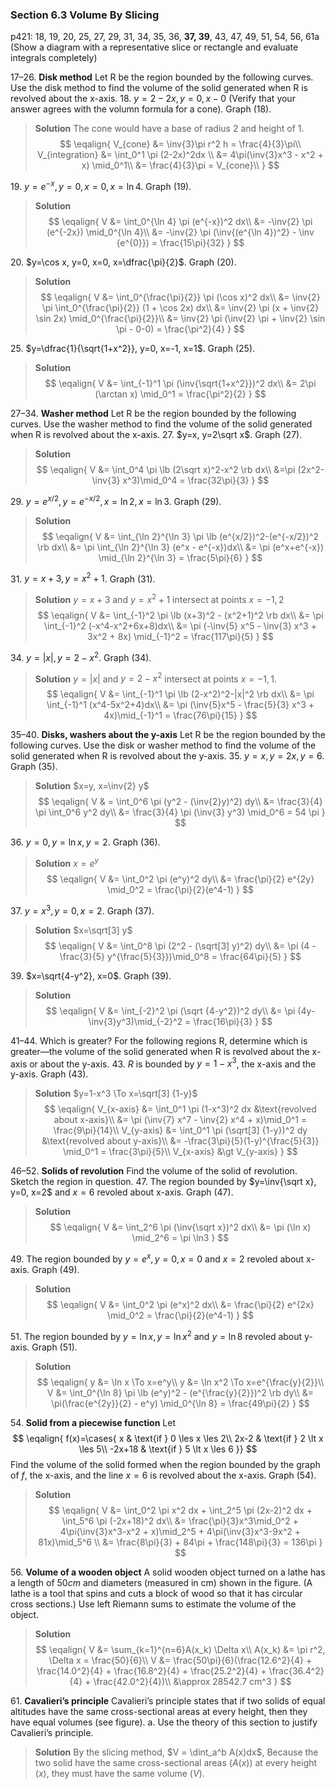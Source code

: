 ### Section 6.3 Volume By Slicing
p421: 18, 19, 20, 25, 27, 29, 31, 34, 35, 36, **37, 39**, 43, 47, 49, 51, 54, 56, 61a (Show a diagram with a representative slice or rectangle and evaluate integrals completely)

17–26\. **Disk method** Let R be the region bounded by the following curves. Use the disk method to find the volume of the solid generated when R is revolved about the x-axis.
18\. $y=2-2x, y=0, x-0$ (Verify that your answer agrees with the volumn formula for a cone). Graph (18).
>**Solution**
The cone would have a base of radius $2$ and height of $1$.
$$
\eqalign{
V_{cone} &= \inv{3}\pi r^2 h = \frac{4}{3}\pi\\
V_{integration} &= \int_0^1 \pi (2-2x)^2dx \\
&= 4\pi(\inv{3}x^3 - x^2 + x) \mid_0^1\\
&= \frac{4}{3}\pi = V_{cone}\\
}
$$

19\. $y=e^{-x}, y=0, x=0, x=\ln 4$. Graph (19).
>**Solution**
$$
\eqalign{
V &= \int_0^{\ln 4} \pi (e^{-x})^2 dx\\
&= -\inv{2} \pi (e^{-2x}) \mid_0^{\ln 4}\\
&= -\inv{2} \pi (\inv{(e^{\ln 4})^2} - \inv {e^{0}}) = \frac{15\pi}{32}
}
$$

20\. $y=\cos x, y=0, x=0, x=\dfrac{\pi}{2}$. Graph (20).
>**Solution**
$$
\eqalign{
V &= \int_0^{\frac{\pi}{2}} \pi (\cos x)^2 dx\\
&= \inv{2} \pi \int_0^{\frac{\pi}{2}} (1 + \cos 2x) dx\\
&= \inv{2} \pi (x + \inv{2} \sin 2x) \mid_0^{\frac{\pi}{2}}\\
&= \inv{2} \pi (\inv{2} \pi + \inv{2} \sin \pi - 0-0) = \frac{\pi^2}{4}
}
$$

25\. $y=\dfrac{1}{\sqrt{1+x^2}}, y=0, x=-1, x=1$. Graph (25).
>**Solution**
$$
\eqalign{
V &= \int_{-1}^1 \pi (\inv{\sqrt{1+x^2}})^2 dx\\
&= 2\pi (\arctan x) \mid_0^1 = \frac{\pi^2}{2}
}
$$

27–34\. **Washer method** Let R be the region bounded by the following curves. Use the washer method to find the volume of the solid generated when R is revolved about the x-axis.
27\. $y=x, y=2\sqrt x$. Graph (27).
>**Solution**
$$
\eqalign{
V &= \int_0^4 \pi \lb (2\sqrt x)^2-x^2 \rb dx\\
&=\pi (2x^2-\inv{3} x^3)\mid_0^4 = \frac{32\pi}{3}
}
$$

29\. $y=e^{x/2}, y=e^{-x/2}, x=\ln 2, x=\ln 3$. Graph (29).
>**Solution**
$$
\eqalign{
V &= \int_{\ln 2}^{\ln 3} \pi \lb (e^{x/2})^2-(e^{-x/2})^2 \rb dx\\
&= \pi \int_{\ln 2}^{\ln 3} (e^x - e^{-x})dx\\
&= \pi (e^x+e^{-x}) \mid_{\ln 2}^{\ln 3} = \frac{5\pi}{6}
}
$$

31\. $y=x+3, y=x^2+1$. Graph (31).
>**Solution**
$y=x+3$ and $y=x^2+1$ intersect at points $x=-1, 2$
$$
\eqalign{
V &= \int_{-1}^2 \pi \lb (x+3)^2 - (x^2+1)^2 \rb dx\\
&= \pi \int_{-1}^2 (-x^4-x^2+6x+8)dx\\
&= \pi (-\inv{5} x^5 - \inv{3} x^3 + 3x^2 + 8x) \mid_{-1}^2 = \frac{117\pi}{5}
}
$$

<!-- pagebreak -->
34\. $y= |x|, y=2-x^2$. Graph (34).
>**Solution**
$y= |x|$ and $y=2-x^2$ intersect at points $x=-1, 1$.
$$
\eqalign{
V &= \int_{-1}^1 \pi \lb (2-x^2)^2-|x|^2 \rb dx\\
&= \pi \int_{-1}^1 (x^4-5x^2+4)dx\\
&= \pi (\inv{5}x^5 - \frac{5}{3} x^3 + 4x)\mid_{-1}^1 = \frac{76\pi}{15}
}
$$

35–40\. **Disks, washers about the y-axis** Let R be the region bounded by the following curves. Use the disk or washer method to find the volume of the solid generated when R is revolved about the y-axis.
35\. $y=x, y=2x, y=6$. Graph (35).
>**Solution**
$x=y, x=\inv{2} y$
$$
\eqalign{
V & = \int_0^6 \pi (y^2 - (\inv{2}y)^2) dy\\
&= \frac{3}{4} \pi \int_0^6 y^2 dy\\
&= \frac{3}{4} \pi (\inv{3} y^3) \mid_0^6 = 54 \pi
}
$$

36\. $y=0, y=\ln x, y=2$. Graph (36).
>**Solution**
$x= e^y$
$$
\eqalign{
V &= \int_0^2 \pi (e^y)^2 dy\\
&= \frac{\pi}{2} e^{2y} \mid_0^2 = \frac{\pi}{2}(e^4-1)
}
$$

37\. $y=x^3, y=0, x=2$. Graph (37).
>**Solution**
$x=\sqrt[3] y$
$$
\eqalign{
V &= \int_0^8 \pi (2^2 - (\sqrt[3] y)^2) dy\\
&= \pi (4 - \frac{3}{5} y^{\frac{5}{3}})\mid_0^8 = \frac{64\pi}{5}
}
$$

<!-- pagebreak -->
39\. $x=\sqrt{4-y^2}, x=0$. Graph (39).
>**Solution**
$$
\eqalign{
V &= \int_{-2}^2 \pi (\sqrt {4-y^2})^2 dy\\
&= \pi (4y-\inv{3}y^3)\mid_{-2}^2 = \frac{16\pi}{3}
}
$$

41–44\. Which is greater? For the following regions R, determine which is greater—the volume of the solid generated when R is revolved about the x-axis or about the y-axis.
43\. $R$ is bounded by $y=1-x^3$, the x-axis and the y-axis. Graph (43).
>**Solution**
$y=1-x^3 \To x=\sqrt[3] {1-y}$
$$
\eqalign{
V_{x-axis} &= \int_0^1 \pi (1-x^3)^2 dx  &\text{revolved about x-axis}\\
&= \pi (\inv{7} x^7 - \inv{2} x^4 + x)\mid_0^1 = \frac{9\pi}{14}\\
V_{y-axis} &= \int_0^1 \pi (\sqrt[3] {1-y})^2 dy  &\text{revolved about y-axis}\\
&= -\frac{3\pi}{5}(1-y)^{\frac{5}{3}} \mid_0^1 = \frac{3\pi}{5}\\
V_{x-axis} &\gt V_{y-axis}
}
$$

46–52\. **Solids of revolution** Find the volume of the solid of revolution. Sketch the region in question.
47\. The region bounded by $y=\inv{\sqrt x}, y=0, x=2$ and $x=6$ revoled about x-axis. Graph (47).
>**Solution**
$$
\eqalign{
V &= \int_2^6 \pi (\inv{\sqrt x})^2 dx\\
&= \pi (\ln x) \mid_2^6 = \pi \ln3
}
$$

49\. The region bounded by $y=e^x, y=0, x=0$ and $x=2$ revoled about x-axis. Graph (49).
>**Solution**
$$
\eqalign{
V &= \int_0^2 \pi (e^x)^2 dx\\
&= \frac{\pi}{2} e^{2x} \mid_0^2 = \frac{\pi}{2}(e^4-1)
}
$$

<!-- pagebreak -->
51\. The region bounded by $y=\ln x, y=\ln x^2$ and $y=\ln 8$ revoled about y-axis. Graph (51).
>**Solution**
$$
\eqalign{
y &= \ln x \To x=e^y\\
y &= \ln x^2 \To x=e^{\frac{y}{2}}\\
V &= \int_0^{\ln 8} \pi \lb (e^y)^2 - (e^{\frac{y}{2}})^2 \rb dy\\
&= \pi(\frac{e^{2y}}{2} - e^y) \mid_0^{\ln 8} = \frac{49\pi}{2}
}
$$

54\. **Solid from a piecewise function** Let
$$
\eqalign{
f(x)=\cases{
x & \text{if } 0 \les x \les 2\\
2x-2 & \text{if } 2 \lt x \les 5\\
-2x+18 & \text{if } 5 \lt x \les 6
}}
$$
Find the volume of the solid formed when the region bounded by the graph of $f$, the x-axis, and the line $x = 6$ is revolved about the x-axis. Graph (54).
>**Solution**
$$
\eqalign{
V &= \int_0^2 \pi x^2 dx + \int_2^5 \pi (2x-2)^2 dx + \int_5^6 \pi (-2x+18)^2 dx\\
&= \frac{\pi}{3}x^3\mid_0^2 + 4\pi(\inv{3}x^3-x^2 + x)\mid_2^5 + 4\pi(\inv{3}x^3-9x^2 + 81x)\mid_5^6 \\
&= \frac{8\pi}{3} + 84\pi + \frac{148\pi}{3} = 136\pi
}
$$

56\. **Volume of a wooden object** A solid wooden object turned on a lathe has a length of $50 cm$ and diameters (measured in cm) shown in the figure. (A lathe is a tool that spins and cuts a block of wood so that it has circular cross sections.) Use left Riemann sums to estimate the volume of the object.
>**Solution**
$$
\eqalign{
V &= \sum_{k=1}^{n=6}A(x_k) \Delta x\\
A(x_k) &= \pi r^2, \Delta x = \frac{50}{6}\\
V &= \frac{50\pi}{6}(\frac{12.6^2}{4} + \frac{14.0^2}{4} + \frac{16.8^2}{4} + \frac{25.2^2}{4} + \frac{36.4^2}{4} + \frac{42.0^2}{4})\\
&\approx 28542.7 cm^3
}
$$

<!-- pagebreak -->
61\. **Cavalieri’s principle** Cavalieri’s principle states that if two solids of equal altitudes have the same cross-sectional areas at every height, then they have equal volumes (see figure).
a. Use the theory of this section to justify Cavalieri’s principle.
>**Solution**
By the slicing method, $V = \dint_a^b A(x)dx$, Because the two solid have the same cross-sectional areas ($A(x)$) at every height ($x$), they must have the same volume ($V$).
